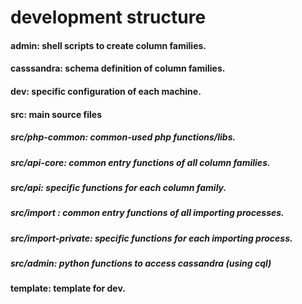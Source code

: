 development structure
=====================

#### admin: shell scripts to create column families. 
#### casssandra: schema definition of column families.
#### dev: specific configuration of each machine.

#### src: main source files
##### src/php-common: common-used php functions/libs. 
##### src/api-core: common entry functions of all column families. 
##### src/api: specific functions for each column family.
##### src/import : common entry functions of all importing processes.
##### src/import-private: specific functions for each importing process.
##### src/admin: python functions to access cassandra (using cql)

#### template: template for dev.